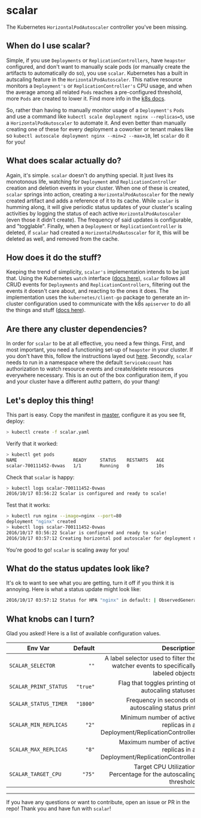# scalar

The Kubernetes `HorizontalPodAutoscaler` controller you've been missing.

## When do I use scalar?

Simple, if you use `Deployments` or `ReplicationControllers`, have `heapster` configured, and don't want to manually scale pods (or manually create the artifacts to automatically do so), you use `scalar`.
Kubernetes has a built in autscaling feature in the `HorizontalPodAutoscaler`. This native resource monitors a `Deployment's` or `ReplicationController's` CPU usage, and when the average among all related `Pods` reaches a pre-configured threshold, more `Pods` are created to lower it. Find more info in the [k8s docs](http://kubernetes.io/docs/user-guide/horizontal-pod-autoscaling/).

So, rather than having to manually monitor usage of a `Deployment's` `Pods` and use a command like `kubectl scale deployment nginx --replicas=5`, use a `HorizontalPodAutoscaler` to automate it. And even better than manually creating one of these for every deployment a coworker or tenant makes like so `kubectl autoscale deployment nginx --min=2 --max=10`, let `scalar` do it for you!

## What does scalar actually do?

Again, it's simple. `scalar` doesn't do anything special. It just lives its monotonous life, watching for `Deployment` and `ReplicationController` creation and deletion events in your cluster. When one of these is created, `scalar` springs into action, creating a `HorizontalPodAutoscaler` for the newly created artifact and adds a reference of it to its cache. While `scalar` is humming along, it will give periodic status updates of your cluster's scaling activities by logging the status of each active `HorizontalPodAutoscaler` (even those it didn't create). The frequency of said updates is configurable, and "togglable". Finally, when a `Deployment` or `ReplicationController` is deleted, if `scalar` had created a `HorizontalPodAutoscaler` for it, this will be deleted as well, and removed from the cache.

## How does it do the stuff?

Keeping the trend of simplicity, `scalar's` implementation intends to be just that. Using the Kubernetes `watch` interface ([docs here](https://godoc.org/k8s.io/client-go/1.4/pkg/watch)), `scalar` follows all CRUD events for `Deployments` and `ReplicationControllers`, filtering out the events it doesn't care about, and reacting to the ones it does. The implementation uses the `kubernetes/client-go` package to generate an in-cluster configuration used to communicate with the k8s `apiserver` to do all the things and stuff ([docs here](https://github.com/kubernetes/client-go)).

## Are there any cluster dependencies?

In order for `scalar` to be at all effective, you need a few things. First, and most important, you need a functioning set-up of `heapster` in your cluster. If you don't have this, follow the instructions layed out [here](https://github.com/kubernetes/heapster).
Secondly, `scalar` needs to run in a namespace where the default `ServiceAccount` has authorization to watch resource events and create/delete resources everywhere necessary. This is an out of the box configuration item, if you and your cluster have a different authz pattern, do your thang!

## Let's deploy this thing!

This part is easy. Copy the manifest in [master](https://github.com/noahdietz/scalar/blob/master/scalar.yaml), configure it as you see fit, deploy:

```sh
> kubectl create -f scalar.yaml
```

Verify that it worked:

```sh
> kubectl get pods
NAME                     READY     STATUS    RESTARTS   AGE
scalar-700111452-0vwas   1/1       Running   0          10s
```

Check that `scalar` is happy:

```sh
> kubectl logs scalar-700111452-0vwas
2016/10/17 03:56:22 Scalar is configured and ready to scale!
```

Test that it works:

```sh
> kubectl run nginx --image=nginx --port=80
deployment "nginx" created
> kubectl logs scalar-700111452-0vwas
2016/10/17 03:56:22 Scalar is configured and ready to scale!
2016/10/17 03:57:12 Creating horizontal pod autoscaler for deployment nginx default
```

You're good to go! `scalar` is scaling away for you!

## What do the status updates look like?

It's ok to want to see what you are getting, turn it off if you think it is annoying. Here is what a status update might look like:

```sh
2016/10/17 03:57:12 Status for HPA "nginx" in default: | ObservedGeneration: 0 | LastScaleTime: <nil> | CurrentReplicas: 2 | DesiredReplicas: 2 | CurrentCPUUtilizationPercentage: 10 |
```

## What knobs can I turn?

Glad you asked! Here is a list of available configuration values.

| Env Var | Default | Description |
| ------- | -------:| -----------:|
|`SCALAR_SELECTOR` | `""` | A label selector used to filter the watcher events to specifically labeled objects |
|`SCALAR_PRINT_STATUS` | `"true"` | Flag that toggles printing of autocaling statuses |
|`SCALAR_STATUS_TIMER` | `"1800"` | Frequency in seconds of autoscaling status print |
|`SCALAR_MIN_REPLICAS` | `"2"` | Minimum number of active replicas in a Deployment/ReplicationController |
|`SCALAR_MAX_REPLICAS` | `"8"` | Maximum number of active replicas in a Deployment/ReplicationController |
|`SCALAR_TARGET_CPU` | `"75"` | Target CPU Utilization Percentage for the autoscaling threshold |

---

If you have any questions or want to contribute, open an issue or PR in the repo! Thank you and have fun with `scalar`!
